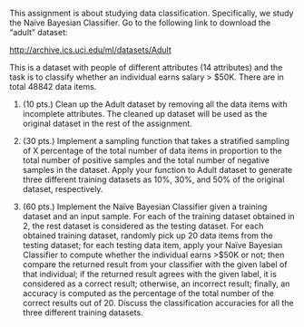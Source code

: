 This assignment is about studying data classification. Specifically, we study the Naïve Bayesian Classifier. Go to the following link to download the “adult” dataset:

http://archive.ics.uci.edu/ml/datasets/Adult

This is a dataset with people of different attributes (14 attributes) and the task is to classify whether an individual earns salary > $50K. There are in total 48842 data items.

1.	(10 pts.) Clean up the Adult dataset by removing all the data items with incomplete attributes. The cleaned up dataset will be used as the original dataset in the rest of the assignment.

2.	(30 pts.) Implement a sampling function that takes a stratified sampling of X percentage of the total number of data items in proportion to the total number of positive samples and the total number of negative samples in the dataset. Apply your function to Adult dataset to generate three different training datasets as 10%, 30%, and 50% of the original dataset, respectively.

3.	(60 pts.) Implement the Naïve Bayesian Classifier given a training dataset and an input sample. For each of the training dataset obtained in 2, the rest dataset is considered as the testing dataset. For each obtained training dataset, randomly pick up 20 data items from the testing dataset; for each testing data item, apply your Naïve Bayesian Classifier to compute whether the individual earns >$50K or not; then compare the returned result from your classifier with the given label of that individual; if the returned result agrees with the given label, it is considered as a correct result; otherwise, an incorrect result; finally, an accuracy is computed as the percentage of the total number of the correct results out of 20. Discuss the classification accuracies for all the three different training datasets.

